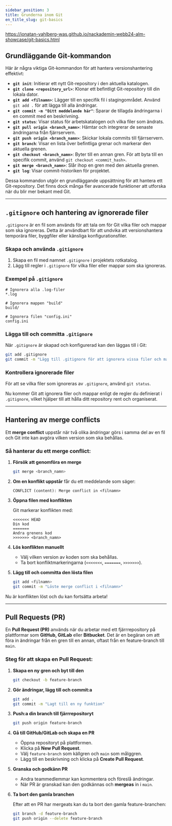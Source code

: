 ```yaml
---
sidebar_position: 3
title: Grunderna inom Git
en_title_slug: git-basics
---
```

https://jonatan-vahlberg-was.github.io/nackademin-webb24-alm-showcase/git-basics.html


## Grundläggande Git-kommandon

Här är några viktiga Git-kommandon för att hantera versionshantering effektivt:

- **`git init`**: Initierar ett nytt Git-repository i den aktuella katalogen.
- **`git clone <repository_url>`**: Klonar ett befintligt Git-repository till din lokala dator.
- **`git add <filnamn>`**: Lägger till en specifik fil i stagingområdet. Använd `git add .` för att lägga till alla ändringar.
- **`git commit -m "Ditt meddelande här"`**: Sparar de tillagda ändringarna i en commit med en beskrivning.
- **`git status`**: Visar status för arbetskatalogen och vilka filer som ändrats.
- **`git pull origin <branch_namn>`**: Hämtar och integrerar de senaste ändringarna från fjärrservern.
- **`git push origin <branch_namn>`**: Skickar lokala commits till fjärrservern.
- **`git branch`**: Visar en lista över befintliga grenar och markerar den aktuella grenen.
- **`git checkout <branch_namn>`**: Byter till en annan gren. För att byta till en specifik commit, använd `git checkout <commit_hash>`.
- **`git merge <branch_namn>`**: Slår ihop en gren med den aktuella grenen.
- **`git log`**: Visar commit-historiken för projektet.

Dessa kommandon utgör en grundläggande uppsättning för att hantera ett Git-repository. Det finns dock många fler avancerade funktioner att utforska när du blir mer bekant med Git.

---

## `.gitignore` och hantering av ignorerade filer

`.gitignore` är en fil som används för att tala om för Git vilka filer och mappar som ska ignoreras. Detta är användbart för att undvika att versionshantera temporära filer, byggfiler eller känsliga konfigurationsfiler.

### Skapa och använda `.gitignore`

1. Skapa en fil med namnet `.gitignore` i projektets rotkatalog.
2. Lägg till regler i `.gitignore` för vilka filer eller mappar som ska ignoreras.

### Exempel på `.gitignore`

```
# Ignorera alla .log-filer
*.log

# Ignorera mappen "build"
build/

# Ignorera filen "config.ini"
config.ini

```

### Lägga till och committa `.gitignore`

När `.gitignore` är skapad och konfigurerad kan den läggas till i Git:

```bash
git add .gitignore
git commit -m "Lägg till .gitignore för att ignorera vissa filer och mappar"

```

### Kontrollera ignorerade filer

För att se vilka filer som ignoreras av `.gitignore`, använd `git status`.

Nu kommer Git att ignorera filer och mappar enligt de regler du definierat i `.gitignore`, vilket hjälper till att hålla ditt repository rent och organiserat.

---

## Hantering av merge conflicts

Ett **merge conflict** uppstår när två olika ändringar görs i samma del av en fil och Git inte kan avgöra vilken version som ska behållas.

### Så hanterar du ett merge conflict:

1. **Försök att genomföra en merge**
    
    ```bash
    git merge <branch_namn>
    
    ```
    
2. **Om en konflikt uppstår** får du ett meddelande som säger:
    
    ```
    CONFLICT (content): Merge conflict in <filnamn>
    
    ```
    
3. **Öppna filen med konflikten**
    
    Git markerar konflikten med:
    
    ```
    <<<<<<< HEAD
    Din kod
    =======
    Andra grenens kod
    >>>>>>> <branch_namn>
    
    ```
    
4. **Lös konflikten manuellt**
    - Välj vilken version av koden som ska behållas.
    - Ta bort konfliktmarkeringarna (`<<<<<<<`, `=======`, `>>>>>>>`).
5. **Lägg till och committa den lösta filen**
    
    ```bash
    git add <filnamn>
    git commit -m "Löste merge conflict i <filnamn>"
    
    ```
    

Nu är konflikten löst och du kan fortsätta arbeta!

---

## Pull Requests (PR)

En **Pull Request (PR)** används när du arbetar med ett fjärrrepository på plattformar som **GitHub, GitLab** eller **Bitbucket**. Det är en begäran om att föra in ändringar från en gren till en annan, oftast från en feature-branch till `main`.

### Steg för att skapa en Pull Request:

1. **Skapa en ny gren och byt till den**
    
    ```bash
    git checkout -b feature-branch
    
    ```
    
2. **Gör ändringar, lägg till och commit:a**
    
    ```bash
    git add .
    git commit -m "Lagt till en ny funktion"
    
    ```
    
3. **Push:a din branch till fjärrrepositoryt**
    
    ```bash
    git push origin feature-branch
    
    ```
    
4. **Gå till GitHub/GitLab och skapa en PR**
    - Öppna repositoryt på plattformen.
    - Klicka på **New Pull Request**.
    - Välj `feature-branch` som källgren och `main` som målggren.
    - Lägg till en beskrivning och klicka på **Create Pull Request**.
5. **Granska och godkänn PR**
    - Andra teammedlemmar kan kommentera och föreslå ändringar.
    - När PR är granskad kan den godkännas och **mergeas** in i `main`.
6. **Ta bort den gamla branchen**
    
    Efter att en PR har mergeats kan du ta bort den gamla feature-branchen:
    
    ```bash
    git branch -d feature-branch
    git push origin --delete feature-branch
    
    ```
